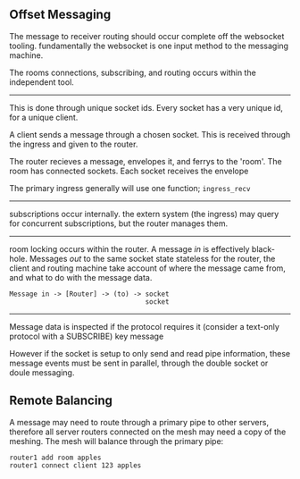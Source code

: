 
## Offset Messaging

The message to receiver routing should occur complete off the websocket tooling. fundamentally the websocket is one input method to the messaging machine.

The rooms connections, subscribing, and routing occurs within the independent tool.

---

This is done through unique socket ids. Every socket has a very unique id, for a unique client.

A client sends a message through a chosen socket. This is received through the ingress and given to the router.

The router recieves a message, envelopes it, and ferrys to the 'room'. The room has connected sockets. Each socket receives the envelope

The primary ingress generally will use one function; `ingress_recv`

---

subscriptions occur internally. the extern system (the ingress) may query for concurrent subscriptions, but the router manages them.

---

room locking occurs within the router. A message _in_ is effectively black-hole. Messages _out_ to the same socket state stateless for the router, the client and routing machine take account of where the message came from, and what to do with the message data.

    Message in -> [Router] -> (to) -> socket
                                      socket

---

Message data is inspected if the protocol requires it (consider a text-only protocol with a SUBSCRIBE) key message

However if the socket is setup to only send and read pipe information, these message events must be sent in parallel, through the double socket or doule messaging.


## Remote Balancing

A message may need to route through a primary pipe to other servers, therefore all server routers connected on the mesh may need a copy of the meshing. The mesh will balance through the primary pipe:

    router1 add room apples
    router1 connect client 123 apples


